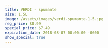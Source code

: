 ```yaml
---
title: VERDI - spumante
size: 1.5L
image: /assets/images/verdi-spumante-1-5.jpg
reg_price: $8.99
special_price: $7.49
expiration_date: 2018-08-07 00:00:00 -0600
show_special: true
---
```


